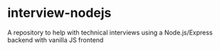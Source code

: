 # interview-nodejs
A repository to help with technical interviews using a Node.js/Express backend with vanilla JS frontend
